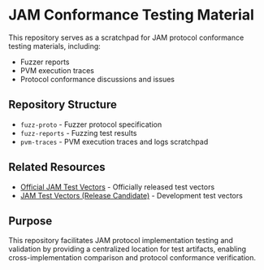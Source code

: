 # JAM Conformance Testing Material

This repository serves as a scratchpad for JAM protocol conformance testing
materials, including:

- Fuzzer reports 
- PVM execution traces
- Protocol conformance discussions and issues

## Repository Structure

- `fuzz-proto` - Fuzzer protocol specification
- `fuzz-reports` - Fuzzing test results
- `pvm-traces` - PVM execution traces and logs scratchpad

## Related Resources

- [Official JAM Test Vectors](https://github.com/w3f/jamtestvectors) - Officially released test vectors
- [JAM Test Vectors (Release Candidate)](https://github.com/davxy/jam-test-vectors) - Development test vectors

## Purpose

This repository facilitates JAM protocol implementation testing and
validation by providing a centralized location for test artifacts, enabling
cross-implementation comparison and protocol conformance verification.
